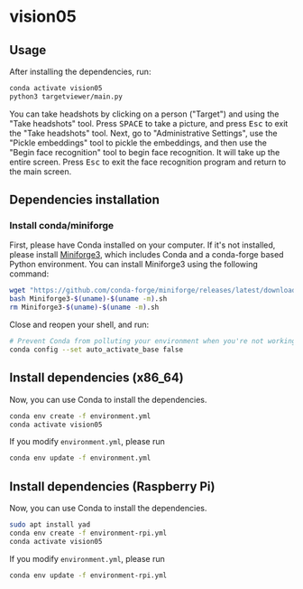 # vision05

## Usage

After installing the dependencies, run:

```bash
conda activate vision05
python3 targetviewer/main.py
```

You can take headshots by clicking on a person ("Target") and using the "Take headshots" tool. Press <kbd>SPACE</kbd> to take a picture, and press <kbd>Esc</kbd> to exit the "Take headshots" tool. Next, go to "Administrative Settings", use the "Pickle embeddings" tool to pickle the embeddings, and then use the "Begin face recognition" tool to begin face recognition. It will take up the entire screen. Press <kbd>Esc</kbd> to exit the face recognition program and return to the main screen.

## Dependencies installation

### Install conda/miniforge

First, please have Conda installed on your computer. If it's not installed, please install [Miniforge3](https://conda-forge.org/miniforge/), which includes Conda and a conda-forge based Python environment. You can install Miniforge3 using the following command:

```bash
wget "https://github.com/conda-forge/miniforge/releases/latest/download/Miniforge3-$(uname)-$(uname -m).sh"
bash Miniforge3-$(uname)-$(uname -m).sh
rm Miniforge3-$(uname)-$(uname -m).sh
```

Close and reopen your shell, and run:

```bash
# Prevent Conda from polluting your environment when you're not working on Conda-managed projects.
conda config --set auto_activate_base false
```

## Install dependencies (x86_64)

Now, you can use Conda to install the dependencies.

```bash
conda env create -f environment.yml
conda activate vision05
```

If you modify `environment.yml`, please run

```bash
conda env update -f environment.yml
```

## Install dependencies (Raspberry Pi)

Now, you can use Conda to install the dependencies.

```bash
sudo apt install yad
conda env create -f environment-rpi.yml
conda activate vision05
```

If you modify `environment.yml`, please run

```bash
conda env update -f environment-rpi.yml
```